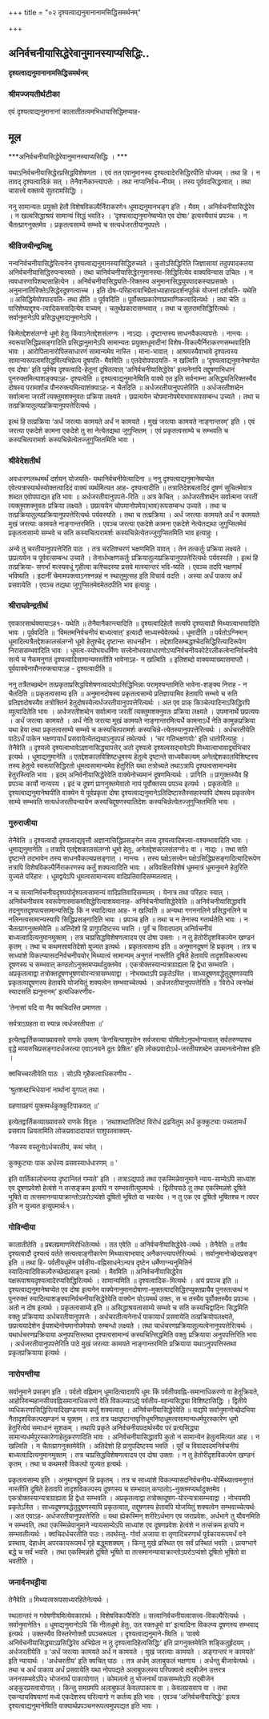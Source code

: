 +++
title = "०२ दृश्यत्वाद्यनुमानानामसिद्धिसमर्थनम्"

+++


## अनिर्वचनीयासिद्धेरेवानुमानस्याप्यसिद्धिः..

**दृश्यत्वाद्यनुमानानामसिद्धिसमर्थनम्**

### **श्रीमज्जयतीर्थटीका**

एवं दृश्यत्वाद्यनुमानानां कालातीतत्वमभिधायासिद्धिमप्याह-

## **मूल**

***अनिर्वचनीयासिद्धेरेवानुमानस्याप्यसिद्धिः । ***

यथाऽनिर्वचनीयासिद्धेरप्रसिद्धविशेषणता । एवं तत एवानुमानस्य दृश्यत्वादेरसिद्धिरपीति योज्यम् । तथा हि । न तावद् दृश्यत्वादिकं सत् । तेनैवानैकान्त्यापत्तेः । तथा नाप्यनिर्वच-नीयम् । तस्य पूर्ववदसिद्धत्वात् । तथा चासत्त्वे वक्तव्ये सुतरामसिद्धिः ।

ननु सामान्यतः प्रयुक्ते हेतौ विशेषविकल्पैर्निराकरणे१ धूमाद्यनुमानभङ्ग इति । मैवम् । अनिर्वचनीयासिद्धेरेव । न खल्वसिद्धाश्रयं सामान्यं सिद्धं भवति२ । ‘दृश्यत्वाद्यनुमानेष्वप्येत एव दोषाः’ इत्यस्यैवायं प्रपञ्चः । न चैतत्प्रागनुक्तमेव । प्रकृतत्वसाम्ये सम्भवे च सत्यर्धजरतीयानुपपत्तेः ।

### **श्रीविजयीन्द्रभिक्षु**

नन्वनिर्वचनीयासिद्धेरित्यनेन दृश्यत्वाद्यनुमानस्यासिद्धिरुच्यते । कुतोऽसिद्धिरिति जिज्ञासायां तदुपपादकतया अनिर्वचनीयासिद्धिरुपन्यस्यते । तथा चानिर्वचनीयासिद्धेरनुमानस्या-सिद्धिरित्येव वाक्यविन्यास उचितः । न त्ववधारणापिशब्दसाहित्येन । अनिर्वचनीयासिद्ध्यति-रिक्तस्य अनुमानासिद्ध्युपपादकस्याप्रसक्तेः । अनुमानातिरिक्तेऽसिद्धेरदूषणत्वाच्च । इति दोष-परिहारायाभिप्रेताध्याहारप्रदर्शनपूर्वकं योजनां दर्शयति- यथेति ॥ असिद्धिमेवोपपादयति- तथा हीति ॥ पूर्ववदिति ॥ पूर्वोक्तप्रकारेणाप्रामाणिकत्वादित्यर्थः । तथा चेति ॥ पारिशेष्याद्दृश्य-त्वादिकमसदित्येव वाच्यम् । चतुर्थप्रकारासम्भवात् । तथा च सुतरामसिद्धिरित्यर्थः । सर्वानुमानेऽपि प्रसिद्धधूमाद्यनुमानेऽपि ।

किमेतद्देशसंलग्नो धूमो हेतुः किंवाऽनेतद्देशसंलग्नः । नाऽद्यः । दृष्टान्तस्य साधनवैकल्यापत्तेः । नान्त्यः । स्वरूपासिद्धिप्रसङ्गादिति प्रसिद्धानुमानेऽपि सामान्यतः प्रयुक्तधूमादीनां विशेष-विकल्पैर्निराकरणसम्भवादिति भावः । आरोपितानारोपितसाधारणं सामान्यमेव नास्ति । माना-भावात् । आश्रयस्यैवाभावे दृश्यत्वस्य सामान्यरूपत्वमसिद्धमित्यभिप्रेत्य दूषयति- मैवमिति ॥ एतदेवोपपादयति- न खल्विति ॥ ‘दृश्यत्वाद्यनुमानेष्वप्येत एव दोषाः’ इति पूर्वमेव दृश्यत्वादि-हेतूनां दूषितत्वात् ‘अनिर्वचनीयासिद्धेरेव’ इत्यनेनापि तद्दूषणाभिधानं पुनरुक्तमित्याशङ्क्याऽह- दृश्यत्वेति ॥ दृश्यत्वाद्यनुमानेष्विति वाक्ये एत इति सर्वनाम्ना असिद्ध्यतिरिक्तस्यैव दोषस्य परामर्शान्न पौनरुक्त्यमित्याशंक्याऽह- न चैतदिति ॥ अर्धजरतीयानुपपत्तेरिति ॥ अर्धजरतीशब्देन सर्वात्मना जरतीं त्यक्तुमशक्नुवतः प्रक्रिया लक्ष्यते । छप्रत्ययेन चोपमानोपमेयभावरूपसम्बन्ध उच्यते । तथा च तत्प्रक्रियातुल्यप्रक्रियानुपपत्तेरित्यर्थः ।

इत्थं हि तत्प्रक्रिया ‘अर्धं जरत्याः कामयते अर्धं न कामयते । मुखं जरत्याः कामयते नाङ्गान्तरम्’ इति । एवं जरत्या एकदेशे कामना एकदेशे तु सा नेत्येतद्यथा जुगुप्सितम् । एवं प्रकृतत्वसाम्ये च सम्भवति च कस्यचित्परामर्शः कस्यचिन्नेत्येतज्जुगुप्सितमिति भावः ।

### **श्रीवेदेशतीर्थ**

अवधारणलब्धमर्थं दर्शयन् योजयति- यथानिर्वचनीयेत्यादिना ॥ ननु दृश्यत्वाद्यनुमानेष्वप्येत एवेत्यत्रास्यार्थस्योक्तत्वादिदं वाक्यं व्यर्थमित्यत आह- दृश्यत्वादीति ॥ तत्रातिदेशबलादिदं दूषणं सूचितमेवात्र शब्दत एवोपपाद्यत इति भावः ॥ अर्धजरतीयानुपपत्ते-रिति ॥ अत्र केचित् । अर्धजरतीशब्देन सर्वात्मना जरतीं त्यक्तुमशक्नुवतः प्रक्रिया लक्ष्यते । छप्रत्ययेन चोपमानोपमेय(भाव)रूपसम्बन्ध उच्यते । तथा च तत्प्रक्रियातुल्यप्रक्रियानुपपत्तेरित्यर्थः पर्यवस्यति । तथा च तत्प्रक्रिया । अर्धं जरत्याः कामयते अर्धं न कामयते मुखं जरत्याः कामयते नाङ्गान्तरमिति । एवञ्च जरत्या एकदेशे कामना एकदेशे नेत्येतद्यथा जुगुप्सितमेवं प्रकृतत्वसाम्ये सम्भवे च सति कस्यचित्परामर्शः कस्यचिन्नेत्येतज्जुगुप्सितमिति भाव इत्याहुः ।

अन्ये तु चरतीयानुपपत्तेरिति पाठः । तत्र चरतिश्चरणं भक्षणमिति यावत् । तेन तत्कर्तुः प्रक्रिया लक्ष्यते । छप्रत्ययेन च पूर्ववत्सम्बन्ध उच्यते । तेनार्धभक्षणकर्तुः प्रक्रियातुल्यप्रक्रियानुपपत्तेरित्यर्थः पर्यवस्यति । इत्थं हि तत्प्रक्रिया- सगर्भां मत्स्यवधूं गृहीत्वा कश्चिदस्या प्रसवे मत्स्यान्तरं भवि-ष्यति । एवञ्च तदपि भक्षणार्थं भविष्यति । इदानीं चेमामपक्त्वाऽनश्नन्नहं न स्थातुमुत्सह इति विचार्य वदति । अस्या अर्धं पाकाय अर्धं प्रसवायेति । एवञ्च तद्यथा जुगुप्सितमेवमेतदपीति भाव इत्याहुः ।

### **श्रीराघवेन्द्रतीर्थ**

एवकारसार्थक्यायाऽह१- यथेति ॥ तेनैवानैकान्त्यादिति ॥ दृश्यत्वादिहेतौ सत्यपि दृश्यत्वादौ मिथ्यात्वाभावादिति भावः । पूर्ववदिति ॥ ‘विमतमनिर्वचनीयं बाध्यत्वात्’ इत्यादौ साध्यस्येवेत्यर्थः। धूमादीति ॥ पर्वतोऽग्निमान् धूमादित्यत्रैतद्देशकालसंलग्नो धूमो हेतुश्चेद् दृष्टान्तः साधनहीनः । तद्देशादिसम्बद्धश्चेदसिद्धिरित्यादिरूपेण निराससम्भवादिति भावः । धूमत्व-स्योभयधर्मिणः सत्त्वेनोभयसाधारणोऽप्यनिर्वचनीयकोटेरलीकत्वेनानिर्वचनीये सत्ये च नैकमनुगतं दृश्यत्वादिसामान्यमस्तीति भावेनाऽह- न खल्विति ॥ इतिशब्दो वाक्यव्याख्यासमाप्तौ । पूर्ववाक्येनापौनरुक्त्यायाऽह - दृश्यत्वादीति ॥

ननु तत्रैतच्छब्देन तत्प्रकृताप्रसिद्धविशेषणत्वादयोऽसिद्धिभिन्नाः परामृश्यन्तामिति भावेना-शङ्क्य निराह - न चैतदिति ॥ प्रकृतत्वसाम्य इति ॥ अनुमानदोषस्य प्रकृतत्वसाम्ये प्रतिज्ञायामिव हेतावपि सम्भवे च सति प्रतिज्ञादोषस्यैव तत्रोक्तिर्न हेतुदोषस्येत्यर्धजरतीयानुपपत्तेरित्यर्थः । अत एव प्राक् किञ्चेत्यादिनाऽसिद्धिरपि व्युत्पादितेति भावः । अर्धजरतीशब्देन सर्वात्मना जरतीं त्यक्तुमशक्नुवतः प्रक्रिया लक्ष्यते । उपमानार्थे छप्रत्ययः । अर्धं जरत्याः कामयते । अर्धं नेति जरत्या मुखं कामयते नाङ्गान्तरमित्यर्धे कामनाऽर्धे नेति कामुकप्रक्रिया यथा हेया तथा प्रकृतत्वसाम्ये सम्भवे च कस्यचित्परामर्शः कस्यचिन्ने-त्येतस्यानुपपत्तेरित्यर्थः । अर्धचरतीयेति पाठेऽर्धं पाकेन भक्षणायार्धं प्रसवायेत्येतद्यथाऽनुपपन्नं तथेत्यर्थः । ‘चर गतिभक्षणयोः’ इति धातोरित्याहुः । तेनैवेति ॥ दृश्यत्वे दृश्यत्वाभावेऽज्ञानासिद्ध्यापत्तेर् अतो दृश्यत्वे दृश्यत्वसद्भावेऽपि मिथ्यात्वाभावाद्व्यभिचार इत्यर्थः । धूमाद्यनुमानेति ॥ एतद्देशकालविशिष्टधूमस्य हेतुत्वे दृष्टान्ते साध्यवैकल्यम् अनेतद्देशकालविशिष्टस्य तस्य हेतुत्वे स्वरूपासिद्धिरतो धूमत्वसामान्यमेव हेतुरिति यथा तत्रोच्यते तथाऽत्रापि दृश्यत्वसामान्यमेव हेतुरस्त्विति भावः । इदम् अनिर्वनीयासिद्धेरेवेति वाक्येनोच्यमानं दूषणमित्यर्थः । प्रागिति ॥ प्रागुक्तस्यैव हि प्रपञ्चः कार्यो नान्यस्य । इदं च दूषणं प्रागनुक्तमेवातो नायं पूर्वोक्तस्य प्रपञ्च इत्यर्थः । प्रकृतत्वेति ॥ दृश्यत्वाद्यनुमानेष्वपीति वाक्येन ये पूर्वप्रकृता दोषा दृश्यत्वाद्यनुमानेऽतिदिष्टास्तैस्सहास्यापि दोषस्य प्रकृतत्वेन साम्ये सम्भवति सत्यर्धजरतीयन्यायेन कस्यचिद्दूषणस्यातिदेशः कस्यचिन्नेत्येतज्जुगुप्सितमिति भावः ।

### **गुरुराजीया**

तेनैवेति ॥ दृश्यत्वादौ दृश्यत्वाद्यवृत्तौ अज्ञानासिद्धिप्रसङ्गेन तस्य दृश्यत्वादिमत्त्वा-वश्यम्भावादिति भावः । धूमाद्यनुमानेति ॥ तत्रापि एतद्देशकालसंलग्नो धूमो हेतुः, अनेतद्देशकालसंलग्नो२ वा । नाद्यः । तथा सति दृष्टान्ते तदभावेन तस्य साधनवैकल्यप्रसङ्गात् । नान्त्यः । तस्य पक्षेऽसत्त्वेन पक्षेऽसिद्धिप्रसङ्गादित्यादिरूपेण तत्रापि विशेषविकल्पैर्निराकरणस्य कर्तुं शक्यत्वादिति भावः । अविवक्षितविशेषं धूममात्रं धूमानुमाने हेतुरिति युज्यते परिहारः । धूमद्वयेऽपि धूमत्वसामान्यस्य वादिप्रतिवादिसम्मतत्वात् ।

न च सत्यानिर्वचनीयदृश्ययोर्दृश्यत्वसामान्यं वादिप्रतिवादिसम्मतम् । येनात्र तथा परिहारः स्यात् । अनिर्वचनीयस्य स्वरूपेणास्माकमसिद्धेरित्याशयवानाह- अनिर्वचनीयासिद्धेरेवेति ॥ अनिर्वचनीयासिद्धावपि तदनुगतदृश्यत्वसामान्यसिद्धिः किं न स्यादित्यत आह- न खल्विति ॥ अन्यथा गगननलिने प्रसिद्धनलिने च नलिनत्वसामान्यस्यापि सिद्धिप्रसङ्गादिति भावः । प्रपञ्च इति ॥ तथा च न तेनास्य गतार्थतेति भावः । न चैतत्प्रागनुक्तमेवेति ॥ अतिदेशो हि प्रागुपदिष्टस्य भवति । पूर्वं च विवादपदम् अनिर्वचनीयं बाध्यत्वादित्यनुमानमुक्तम् । तत्र चाप्रसिद्धविशेषणत्वादय एव दोषा उक्ताः । न तु हेतोरीदृशविकल्पेन खण्डनं कृतम् । तथा च कथमसावतिदेशो युज्यत इत्यर्थः । प्रकृतत्वसाम्य इति ॥ अनुमानदूषणं हि प्रकृतम् । तत्र च साध्यांशे विकल्प्यासदनिर्वचनीययोर् मिथ्यात्वं सामान्यम् अनुगतं नास्तीति दूषिते हेतावपि तादृशविकल्पस्य दूषणस्य च सम्भवात् कण्ठतोऽनुक्तमप्यर्थादुक्तमेव । एकत्रोक्तस्यान्यत्राग्राह्यता हि द्वेधा सम्भवति । अप्रकृतत्वाद्वा तत्रोक्तदूषणभूषणयोरन्यत्रासम्भवाद्वा । नोभयथाऽपि प्रकृतेऽस्ति । साध्यदूषणवद्धेतुदूषणस्यापि प्रकृतत्वाद्दूषणस्य हेतावपि योजयितुं शक्यत्वेन सम्भवाच्चेत्यर्थः । अर्धजरतीयानुपपत्तेरिति ॥ ‘विरोधे त्वनपेक्षं स्यादसति ह्यनुमानम्’ इत्यधिकरणीय-

‘तेनासां यदि वा नैव क्वचिदस्ति प्रमाणता ।

सर्वत्राऽग्रहता वा स्यान्न त्वर्धजरतीयता ॥’

इत्येतद्वार्तिकव्याख्यावसरे राणके उक्तम् ‘केनचित्पाशुपतेन सर्वजरत्या योषितोऽनुपभोग्यत्वात् सर्वतरुण्याश्च वृद्धे मय्यरुचिप्रसङ्गादर्धजरत्या एवाऽनयने दूतः प्रेषितः’ इति लोकप्रवादोऽर्ध-जरतीयशब्देन उपमानत्वेनोक्त इति ।

क्वचिच्चरतीयेति पाठः । सोऽपि गृहैकत्वाधिकरणीय -

‘श्रुतशब्दाभिधेयानां नार्थानां युगपत् तथा ।

ग्रहणाग्रहणं युक्तमर्धकुक्कुटिपाकवत् ॥’

इत्येतद्वार्तिकव्याख्यावसरे राणके विवृतः । ‘तथाशब्दातिदिष्टं विरोधं द्रढयितुम् अर्धं कुक्कुट्याः पच्यतामर्धं प्रसवाय ध्रियतामिति लोकप्रवादादायातं पाशुपतवाक्यम्-

‘नैकस्य वस्तुनोऽर्धचरतीयं, कथं भवेत् ।

कुक्कुट्याः पाक अर्धस्य प्रसवस्यार्धधारणम् ॥ ’

इति वार्तिकालोचनया दृष्टान्तितं गम्यते’ इति । तत्राऽद्यपाठे तथा एकस्मिन्नेवानुमाने न्याय-साम्येऽपि साध्यांश एव दूषणप्रवेशो हेत्वंशे न तत्सङ्क्रम इत्यपि न सम्भवतीत्युपमार्थः । द्वितीयपाठे तु तथा एकस्मिन्नंशे दूषिते भूषिते वा तत्समानन्यायाक्रान्तोऽपरोऽप्यंशो दूषितो भूषितो वा भवत्येव । न तु एक एव दूषितो भूषितश्च न त्वपर इति न युज्यत इत्युपमार्थः१।

### **गोविन्दीया**

कालातीतेति ॥ प्रबलप्रमाणविरोधितेत्यर्थः । तत एवेति ॥ अनिर्वचनीयासिद्धेरेवे-त्यर्थः । तेनैवेति ॥ तत्रैव दृश्यत्वादौ दृश्यत्वं वर्तते सत्यत्वाङ्गीकारेण मिथ्यात्वाभावाद् अनैकान्त्यापत्तेरित्यर्थः । सर्वानुमानोच्छेदप्रसङ्ग इति ॥ तथा हि- पर्वतीयधूमेन पर्वतीय-वह्निसाधनेऽन्यत्र दृष्टेन धर्मेणाग्न्यनुमितिर्न स्यादित्यादिविकल्पैरुच्छेदप्रसङ्ग इत्यर्थः । मैवमिति ॥ अनिर्वचनीयासिद्धेरेव पक्षरूपाश्रयदृश्यत्वादेरप्यसिद्धिरित्यर्थः । सामान्यमिति ॥ दृश्यत्वादिक-मित्यर्थः । अयं प्रपञ्च इति ॥ दृश्यत्वाद्यनुमानेष्वप्येत एव दोषा इत्यनेन वाक्येनानुमानदोषाणा-मुक्तत्वादसिद्धिरप्युक्तप्रायैव पुनस्तत्कथं न पुनरुक्तं स्यादित्याशङ्क्यानिर्वचनीयासिद्धेरेवेति वाक्येन योऽयमर्थ उक्तः, स च तस्यैव पूर्वोक्तस्यैव प्रपञ्चः । अतो न दोष इत्यर्थः । प्रकृतत्वसाम्ये इति ॥ असिद्धाश्रयत्वसाम्ये सम्भवे च सति कस्यचिद्वादिनः सिद्धमिति वक्तुः प्रक्रियाया अर्धचरतीयानुपपत्तेः । अर्धचरतीत्यनेनार्धं पाकायार्धं प्रसवायेति तत्प्रक्रियोपलक्ष्यते, छप्रत्ययादेशेन ईयशब्देनोपमानोपमेययोः सम्बन्धो लक्ष्यते । तथा चार्धचरणप्रक्रियातुल्यत्वेनानुपपत्तेरित्यर्थः । यथार्धचरणप्रक्रियाया अनुपपत्तिस्तथा दृश्यत्वसामान्यं कस्यचित्सिद्धमिति वक्तुः प्रक्रियाया अनुपपत्तिरिति भावः । अर्धजरतीयानुपपत्तेरिति पाठे मुखं जरत्याः कामयते नाङ्गान्तरमिति प्रक्रियाया यथाऽनुपपत्तिस्तथा प्रकृतप्रक्रियाया इत्यर्थः ।

### **नारोपन्तीया**

सर्वानुमाने प्रसङ्ग इति । पर्वतो वह्निमान् धूमादित्यादावपि धूमः किं पर्वतीयवह्नि-समानाधिकरणो वा हेतूक्रियते, आहोस्विन्महानसीयवह्निसमानाधिकरणो वेति विकल्प्याऽद्ये पर्वतीय-वह्न्यसिद्ध्या विशिष्टासिद्धिः । द्वितीये व्यधिकरणासिद्धिरित्यादिखण्डनस्य कर्तुं शक्यत्वात् । अनिर्वचनीयासिद्धेरेवेति ॥ यद्यपि सर्वानुमानोच्छेदभिया नैतादृशविकल्पखण्डनं च युक्तम् । तत्र तत्र पक्षदृष्टान्तवृत्तिधूमनिष्ठधूमत्वसामान्यधर्मपुरस्कारेण धूमो हेतुरित्येवं समाधानं सुशकम् । तथापि प्रकृते अनिर्वचनीयपदार्थस्यैव परं प्रत्यसिद्ध्या सामान्यधर्मपुरस्कारेणाहेतूकरणादिति भावः । अनिर्वचनीयासिद्धावपि कुतो न सामान्येन हेतुत्वमित्यत आह । न खल्विति । न चैतत्प्रागनुक्तमेवेति । अतिदेशो हि प्रागुपदिष्टस्य भवति । पूर्वं च विवादपदमनिर्वचनीयं बाध्यत्वादित्यनुमानमुक्तम् । तत्र चाप्रसिद्धविशेषणत्वादय एव दोषा उक्ताः
। न तु हेतोरीदृशविकल्पेन खण्डनं कृतम् । तथा च कथमसौ विकल्पो युज्यत इत्यर्थः ।

प्रकृतत्वसाम्य इति । अनुमानदूषणं हि प्रकृतम् । तत्र च साध्यांशे विकल्प्यासदनिर्वचनीय-योर्मिथ्यात्वमनुगतं नास्तीति दूषिते हेतावपि तादृशविकल्पस्य दूषणस्य च सम्भवात् कण्ठतोऽ-नुक्तमप्यर्थादुक्तमेव । एकत्रोक्तस्यान्यत्राग्राह्यता हि द्वेधा सम्भवति । अप्रकृतत्वाद्वा तत्रोक्तदूषण-योरन्यत्रासम्भवाद्वा । नोभयमपि प्रकृतेऽस्ति । साध्यदूषणवद्धेतुदूषणस्यापि प्रकृतत्वात्, तद्दूषणस्य हेतावपि योजयितुं शक्यत्वेन सम्भवाच्चेत्यर्थः । अत एवाऽह- अर्धजरतीयानुपपत्तेरिति ॥ यथा ह्येकस्मिन् शरीरेऽर्धभाग एव जराप्रवेशः, अर्धभागे तु यौवनमिति न सम्भवति, तथा एकस्मिन्नेवानुमाने न्यायसाम्येऽपि साध्यांश एव दूषणप्रवेशः हेत्वंशे न तत्संक्रम इत्यपि न सम्भवतीत्यर्थः । क्वचिदर्धचरतीति पाठः। तदर्थस्तु- गोर्वा अजाया वा तृणादिचरणार्थं पूर्वकायरूपमर्धं वने प्रस्थाय, देहार्धम् अपरकायरूपमर्धं गृहे बद्धुमशक्यम् । किन्तु मुखे प्रस्थित एव सर्वं प्रस्थितं भवति । प्रत्यग्भागे बद्धे च सर्वं भवति । तथा एकस्मिन्नंशे दूषिते भूषिते वा तत्समानन्यायाक्रान्तोऽपरोऽप्यंशो दूषितो भूषितो वा भवतीति ।

### **जनार्दनभट्टीया**

तेनैवेति ॥ मिथ्यात्वरूपसाध्यरहितेनेत्यर्थः ।

स्थलान्तरं न गवेषणीयमित्येवकारार्थः । विशेषविकल्पैरिति ॥ सत्त्वानिर्वचनीयत्वासत्त्व-विकल्पैरित्यर्थः । सर्वानुमानेति१ ॥ धूमाद्यनुमानोऽपि ‘किं नीलधूमो हेतुः, उत रक्तधूमो वा’ इत्यादिना विकल्प्य दूषणस्य सम्भवाद् इत्यर्थः । उक्तस्यैव विस्तरेणोक्तौ प्रपञ्चरूपता । दृश्यत्वाद्यनुमाने-ष्विति ॥ ‘वाक्ये अनिर्वचनीयासिद्ध्याऽप्रसिद्धिरेव अभिप्रेता न तु दृश्यत्वादिहेत्वसिद्धिः’ इति प्रागनुक्तमेवेति शङ्कितुर्हृदयम् । अर्धजरतीयेति ॥ ‘अर्धं जरत्याः कामयते अर्धं न कामयते । मुखं जरत्याः कामयते । अङ्गान्तरं न कामयते’ इति न्यायार्थः । ‘अर्धचरतीय’ इति क्वचित् पाठः । तत्र अर्धम् अलाबुफलं भक्षणाय । अर्धन्तु बीजायेत्यर्थः । तथा च अर्धं पाकाय अर्धं प्रसवायेति यथा नोपपद्यते अलाबुफलस्य परिपक्वत्वे तद्बीजेन उत्तरत्र जननसम्भवेऽपि२ भोजनार्थं पाकायोगात् । कोमलत्वे तु भोजनार्थं पाकसम्भवेऽपि तद्बीजेन अङ्कुरप्रसवायोगात् । किन्तु समग्रमपि अलाबुफलं केवलपाकाय वा । केवलप्रसवाय वा । तथा एकन्यायविषयाणां मध्ये एकदेशस्य परित्यागो न कर्तव्य इति भावः । एवञ्च
‘अनिर्वचनीयासिद्धेः’ इत्यत्र दृश्यत्वाद्यनुमानेष्विति वाक्यार्थप्रपञ्चनरूपत्वमुपपद्यत इति भावः ।

